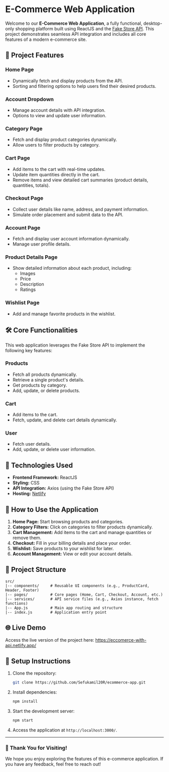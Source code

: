 # E-Commerce Web Application

Welcome to our **E-Commerce Web Application**, a fully functional, desktop-only shopping platform built using ReactJS and the [Fake Store API](https://fakestoreapi.com/). This project demonstrates seamless API integration and includes all core features of a modern e-commerce site.

## 🎯 **Project Features**

### **Home Page**
- Dynamically fetch and display products from the API.
- Sorting and filtering options to help users find their desired products.

### **Account Dropdown**
- Manage account details with API integration.
- Options to view and update user information.

### **Category Page**
- Fetch and display product categories dynamically.
- Allow users to filter products by category.

### **Cart Page**
- Add items to the cart with real-time updates.
- Update item quantities directly in the cart.
- Remove items and view detailed cart summaries (product details, quantities, totals).

### **Checkout Page**
- Collect user details like name, address, and payment information.
- Simulate order placement and submit data to the API.

### **Account Page**
- Fetch and display user account information dynamically.
- Manage user profile details.

### **Product Details Page**
- Show detailed information about each product, including:
  - Images
  - Price
  - Description
  - Ratings

### **Wishlist Page**
- Add and manage favorite products in the wishlist.

## 🛠️ **Core Functionalities**

This web application leverages the Fake Store API to implement the following key features:

### **Products**
- Fetch all products dynamically.
- Retrieve a single product's details.
- Get products by category.
- Add, update, or delete products.

### **Cart**
- Add items to the cart.
- Fetch, update, and delete cart details dynamically.

### **User**
- Fetch user details.
- Add, update, or delete user information.

## 🚀 **Technologies Used**
- **Frontend Framework:** ReactJS
- **Styling:** CSS
- **API Integration:** Axios (using the Fake Store API)
- **Hosting:** [Netlify](https://www.netlify.com/) 

## 🛒 **How to Use the Application**

1. **Home Page:** Start browsing products and categories.
2. **Category Filters:** Click on categories to filter products dynamically.
3. **Cart Management:** Add items to the cart and manage quantities or remove them.
4. **Checkout:** Fill in your billing details and place your order.
5. **Wishlist:** Save products to your wishlist for later.
6. **Account Management:** View or edit your account details.

## 📂 **Project Structure**
```plaintext
src/
|-- components/     # Reusable UI components (e.g., ProductCard, Header, Footer)
|-- pages/          # Core pages (Home, Cart, Checkout, Account, etc.)
|-- services/       # API service files (e.g., Axios instance, fetch functions)
|-- App.js          # Main app routing and structure
|-- index.js        # Application entry point
```

## 🌐 **Live Demo**
Access the live version of the project here: https://eccomerce-with-api.netlify.app/

## 📖 **Setup Instructions**
1. Clone the repository:
   ```bash
   git clone https://github.com/Sefukamil20R/ecommerce-app.git
   ```
2. Install dependencies:
   ```bash
   npm install
   ```
3. Start the development server:
   ```bash
   npm start
   ```
4. Access the application at `http://localhost:3000/`.



---

### 🌟 **Thank You for Visiting!**
We hope you enjoy exploring the features of this e-commerce application. If you have any feedback, feel free to reach out!

